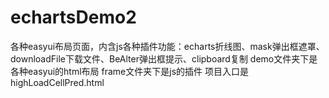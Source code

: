 # echartsDemo2
各种easyui布局页面，内含js各种插件功能：echarts折线图、mask弹出框遮罩、downloadFile下载文件、BeAlter弹出框提示、clipboard复制
demo文件夹下是各种easyui的html布局
frame文件夹下是js的插件
项目入口是 highLoadCellPred.html
